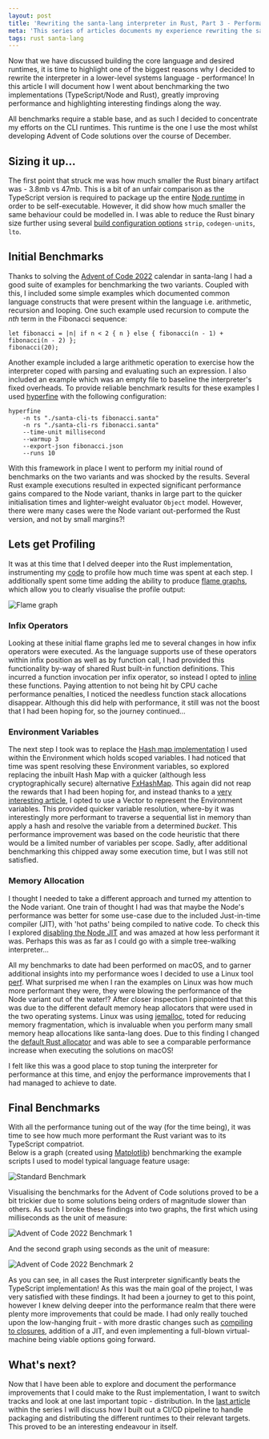 ```yaml
---
layout: post
title: 'Rewriting the santa-lang interpreter in Rust, Part 3 - Performance'
meta: 'This series of articles documents my experience rewriting the santa-lang interpreter in Rust; in this article I delve into how I went about benchmarking the two implementations (TypeScript/Node and Rust), greatly improving performance and highlighting interesting findings along the way'
tags: rust santa-lang
---
```


Now that we have discussed building the core language and desired runtimes, it is time to highlight one of the biggest reasons why I decided to rewrite the interpreter in a lower-level systems language - performance!
In this article I will document how I went about benchmarking the two implementations (TypeScript/Node and Rust), greatly improving performance and highlighting interesting findings along the way.

<!--more-->

All benchmarks require a stable base, and as such I decided to concentrate my efforts on the CLI runtimes.
This runtime is the one I use the most whilst developing Advent of Code solutions over the course of December.

## Sizing it up...

The first point that struck me was how much smaller the Rust binary artifact was - 3.8mb vs 47mb.
This is a bit of an unfair comparison as the TypeScript version is required to package up the entire [Node runtime](https://www.npmjs.com/package/pkg) in order to be self-executable.
However, it did show how much smaller the same behaviour could be modelled in.
I was able to reduce the Rust binary size further using several [build configuration options](https://nnethercote.github.io/perf-book/build-configuration.html) `strip`, `codegen-units`, `lto`.

## Initial Benchmarks

Thanks to solving the [Advent of Code 2022](https://eddmann.com/posts/solving-the-advent-of-code-2022-calendar-using-my-own-programming-language-santa-lang/) calendar in santa-lang I had a good suite of examples for benchmarking the two variants.
Coupled with this, I included some simple examples which documented common language constructs that were present within the language i.e. arithmetic, recursion and looping.
One such example used recursion to compute the _nth_ term in the Fibonacci sequence:

```
let fibonacci = |n| if n < 2 { n } else { fibonacci(n - 1) + fibonacci(n - 2) };
fibonacci(20);
```

Another example included a large arithmetic operation to exercise how the interpreter coped with parsing and evaluating such an expression.
I also included an example which was an empty file to baseline the interpreter's fixed overheads.
To provide reliable benchmark results for these examples I used [hyperfine](https://github.com/sharkdp/hyperfine) with the following configuration:

```
hyperfine
    -n ts "./santa-cli-ts fibonacci.santa"
    -n rs "./santa-cli-rs fibonacci.santa"
    --time-unit millisecond
    --warmup 3
    --export-json fibonacci.json
    --runs 10
```

With this framework in place I went to perform my initial round of benchmarks on the two variants and was shocked by the results.
Several Rust example executions resulted in expected significant performance gains compared to the Node variant, thanks in large part to the quicker initialisation times and lighter-weight evaluator `Object` model.
However, there were many cases were the Node variant out-performed the Rust version, and not by small margins?!

## Lets get Profiling

It was at this time that I delved deeper into the Rust implementation, instrumenting my [code](https://github.com/tikv/pprof-rs) to profile how much time was spent at each step.
I additionally spent some time adding the ability to produce [flame graphs](https://www.brendangregg.com/flamegraphs.html), which allow you to clearly visualise the profile output:

<img src="/uploads/rewriting-the-santa-lang-interpreter-in-rust/flamegraph.png" alt="Flame graph" />

### Infix Operators

Looking at these initial flame graphs led me to several changes in how infix operators were executed.
As the language supports use of these operators within infix position as well as by function call, I had provided this functionality by-way of shared Rust built-in function definitions.
This incurred a function invocation per infix operator, so instead I opted to [inline](https://nnethercote.github.io/perf-book/inlining.html) these functions.
Paying attention to not being hit by CPU cache performance penalties, I noticed the needless function stack allocations disappear.
Although this did help with performance, it still was not the boost that I had been hoping for, so the journey continued...

### Environment Variables

The next step I took was to replace the [Hash map implementation](https://nnethercote.github.io/perf-book/hashing.html) I used within the Environment which holds scoped variables.
I had noticed that time was spent resolving these Environment variables, so explored replacing the inbuilt Hash Map with a quicker (although less cryptographically secure) alternative [FxHashMap](https://github.com/cbreeden/fxhash).
This again did not reap the rewards that I had been hoping for, and instead thanks to a [very interesting article](https://www.dannyvankooten.com/blog/2022/rewriting-interpreter-rust/), I opted to use a Vector to represent the Environment variables.
This provided quicker variable resolution, where-by it was interestingly more performant to traverse a sequential list in memory than apply a hash and resolve the variable from a determined _bucket_.
This performance improvement was based on the code heuristic that there would be a limited number of variables per scope.
Sadly, after additional benchmarking this chipped away some execution time, but I was still not satisfied.

### Memory Allocation

I thought I needed to take a different approach and turned my attention to the Node variant.
One train of thought I had was that maybe the Node's performance was better for some use-case due to the included Just-in-time compiler (JIT), with 'hot paths' being compiled to native code.
To check this I explored [disabling the Node JIT](https://v8.dev/blog/jitless) and was amazed at how less performant it was.
Perhaps this was as far as I could go with a simple tree-walking interpreter...

All my benchmarks to date had been performed on macOS, and to garner additional insights into my performance woes I decided to use a Linux tool [perf](https://perf.wiki.kernel.org/index.php/Main_Page).
What surprised me when I ran the examples on Linux was how much more performant they were, they were blowing the performance of the Node variant out of the water!?
After closer inspection I pinpointed that this was due to the different default memory heap allocators that were used in the two operating systems.
Linux was using [jemalloc](https://jemalloc.net/), toted for reducing memory fragmentation, which is invaluable when you perform many small memory heap allocations like santa-lang does.
Due to this finding I changed the [default Rust allocator](https://crates.io/crates/tikv-jemallocator) and was able to see a comparable performance increase when executing the solutions on macOS!

I felt like this was a good place to stop tuning the interpreter for performance at this time, and enjoy the performance improvements that I had managed to achieve to date.

## Final Benchmarks

With all the performance tuning out of the way (for the time being), it was time to see how much more performant the Rust variant was to its TypeScript compatriot.  
Below is a graph (created using [Matplotlib](https://matplotlib.org/)) benchmarking the example scripts I used to model typical language feature usage:

<img src="/uploads/rewriting-the-santa-lang-interpreter-in-rust/standard-benchmark.png" alt="Standard Benchmark" />

Visualising the benchmarks for the Advent of Code solutions proved to be a bit trickier due to some solutions being orders of magnitude slower than others.
As such I broke these findings into two graphs, the first which using milliseconds as the unit of measure:

<img src="/uploads/rewriting-the-santa-lang-interpreter-in-rust/aoc-2022-benchmark-1.png" alt="Advent of Code 2022 Benchmark 1" />

And the second graph using seconds as the unit of measure:

<img src="/uploads/rewriting-the-santa-lang-interpreter-in-rust/aoc-2022-benchmark-2.png" alt="Advent of Code 2022 Benchmark 2" />

As you can see, in all cases the Rust interpreter significantly beats the TypeScript implementation!
As this was the main goal of the project, I was very satisfied with these findings.
It had been a journey to get to this point, however I knew delving deeper into the performance realm that there were plenty more improvements that could be made.
I had only really touched upon the low-hanging fruit - with more drastic changes such as [compiling to closures](https://blog.cloudflare.com/building-fast-interpreters-in-rust/#dynamic-dispatch-and-closures-to-the-rescue), addition of a JIT, and even implementing a full-blown virtual-machine being viable options going forward.

## What's next?

Now that I have been able to explore and document the performance improvements that I could make to the Rust implementation, I want to switch tracks and look at one last important topic - distribution.
In the [last article](https://eddmann.com/posts/rewriting-the-santa-lang-interpreter-in-rust-part-4-distribution/) within the series I will discuss how I built out a CI/CD pipeline to handle packaging and distributing the different runtimes to their relevant targets.
This proved to be an interesting endeavour in itself.
